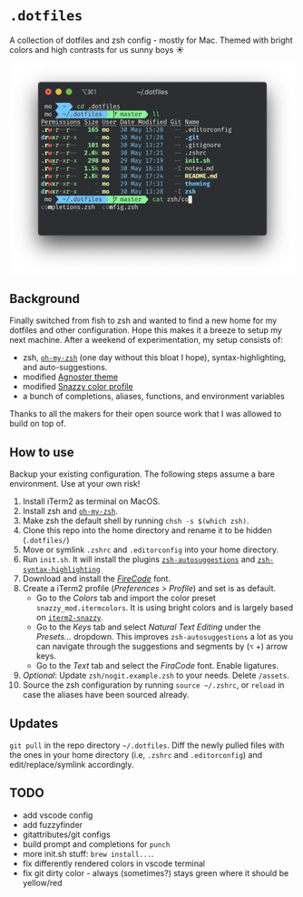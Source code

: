 # `.dotfiles`

A collection of dotfiles and zsh config - mostly for Mac. Themed with bright colors and high contrasts for us sunny boys ☀️

![screenshot](assets/screenshot.png)

## Background

Finally switched from fish to zsh and wanted to find a new home for my dotfiles and other configuration. Hope this makes it a breeze to setup my next machine. After a weekend of experimentation, my setup consists of:

- zsh, [`oh-my-zsh`](https://github.com/ohmyzsh/ohmyzsh) (one day without this bloat I hope), syntax-highlighting, and auto-suggestions.
- modified [Agnoster theme](https://github.com/agnoster/agnoster-zsh-theme)
- modified [Snazzy color profile](https://github.com/sindresorhus/iterm2-snazzy)
- a bunch of completions, aliases, functions, and environment variables

Thanks to all the makers for their open source work that I was allowed to build on top of.

## How to use

Backup your existing configuration. The following steps assume a bare environment. Use at your own risk!

1. Install iTerm2 as terminal on MacOS.
1. Install zsh and [`oh-my-zsh`](https://github.com/ohmyzsh/ohmyzsh).
1. Make zsh the default shell by running `chsh -s $(which zsh)`.
1. Clone this repo into the home directory and rename it to be hidden (`.dotfiles/`)
1. Move or symlink `.zshrc` and `.editorconfig` into your home directory.
1. Run `init.sh`. It will install the plugins [`zsh-autosuggestions`](https://github.com/zsh-users/zsh-autosuggestions) and [`zsh-syntax-highlighting`](https://github.com/zsh-users/zsh-syntax-highlighting)
1. Download and install the _[FireCode](https://github.com/tonsky/FiraCode/wiki/Installing)_ font.
1. Create a iTerm2 profile (_Preferences > Profile_) and set is as default.
   - Go to the _Colors_ tab and import the color preset `snazzy_mod.itermcolors`. It is using bright colors and is largely based on [`iterm2-snazzy`](https://github.com/sindresorhus/iterm2-snazzy).
   - Go to the _Keys_ tab and select _Natural Text Editing_ under the _Presets..._ dropdown. This improves `zsh-autosuggestions` a lot as you can navigate through the suggestions and segments by (`⌥` +) arrow keys.
   - Go to the _Text_ tab and select the _FiraCode_ font. Enable ligatures.
1. _Optional_: Update `zsh/nogit.example.zsh` to your needs. Delete `/assets`.
1. Source the zsh configuration by running `source ~/.zshrc`, or `reload` in case the aliases have been sourced already.

## Updates

`git pull` in the repo directory `~/.dotfiles`. Diff the newly pulled files with the ones in your home directory (i.e, `.zshrc` and `.editorconfig`) and edit/replace/symlink accordingly.


## TODO

- add vscode config
- add fuzzyfinder
- gitattributes/git configs
- build prompt and completions for `punch`
- more init.sh stuff: `brew install...`.
- fix differently rendered colors in vscode terminal
- fix git dirty color - always (sometimes?) stays green where it should be yellow/red
